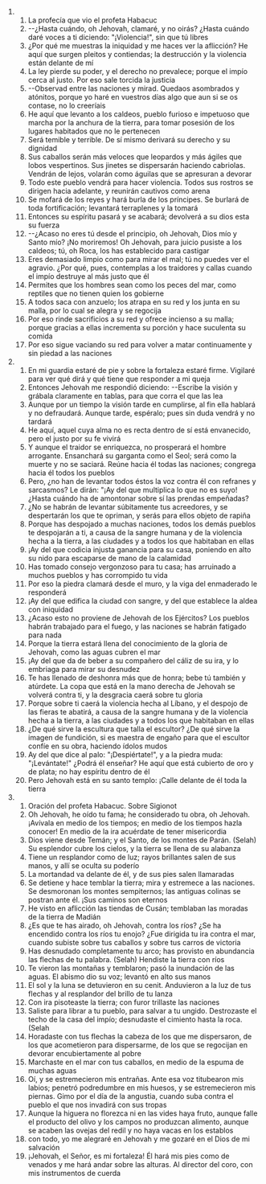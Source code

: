 <ol>
  <li>
    <ol>
      <li>La profecía que vio el profeta Habacuc</li>
      <li>--¿Hasta cuándo, oh Jehovah, clamaré, y no oirás? ¿Hasta cuándo daré voces a ti diciendo: "¡Violencia!", sin que tú libres</li>
      <li>¿Por qué me muestras la iniquidad y me haces ver la aflicción? He aquí que surgen pleitos y contiendas; la destrucción y la violencia están delante de mí</li>
      <li>La ley pierde su poder, y el derecho no prevalece; porque el impío cerca al justo. Por eso sale torcida la justicia</li>
      <li>--Observad entre las naciones y mirad. Quedaos asombrados y atónitos, porque yo haré en vuestros días algo que aun si se os contase, no lo creeríais</li>
      <li>He aquí que levanto a los caldeos, pueblo furioso e impetuoso que marcha por la anchura de la tierra, para tomar posesión de los lugares habitados que no le pertenecen</li>
      <li>Será temible y terrible. De sí mismo derivará su derecho y su dignidad</li>
      <li>Sus caballos serán más veloces que leopardos y más ágiles que lobos vespertinos. Sus jinetes se dispersarán haciendo cabriolas. Vendrán de lejos, volarán como águilas que se apresuran a devorar</li>
      <li>Todo este pueblo vendrá para hacer violencia. Todos sus rostros se dirigen hacia adelante, y reunirán cautivos como arena</li>
      <li>Se mofará de los reyes y hará burla de los príncipes. Se burlará de toda fortificación; levantará terraplenes y la tomará</li>
      <li>Entonces su espíritu pasará y se acabará; devolverá a su dios esta su fuerza</li>
      <li>--¿Acaso no eres tú desde el principio, oh Jehovah, Dios mío y Santo mío? ¡No moriremos! Oh Jehovah, para juicio pusiste a los caldeos; tú, oh Roca, los has establecido para castigar</li>
      <li>Eres demasiado limpio como para mirar el mal; tú no puedes ver el agravio. ¿Por qué, pues, contemplas a los traidores y callas cuando el impío destruye al más justo que él</li>
      <li>Permites que los hombres sean como los peces del mar, como reptiles que no tienen quien los gobierne</li>
      <li>A todos saca con anzuelo; los atrapa en su red y los junta en su malla, por lo cual se alegra y se regocija</li>
      <li>Por eso rinde sacrificios a su red y ofrece incienso a su malla; porque gracias a ellas incrementa su porción y hace suculenta su comida</li>
      <li>Por eso sigue vaciando su red para volver a matar continuamente y sin piedad a las naciones</li>
    </ol>
  </li>
  <li>
    <ol>
      <li>En mi guardia estaré de pie y sobre la fortaleza estaré firme. Vigilaré para ver qué dirá y qué tiene que responder a mi queja</li>
      <li>Entonces Jehovah me respondió diciendo: --Escribe la visión y grábala claramente en tablas, para que corra el que las lea</li>
      <li>Aunque por un tiempo la visión tarde en cumplirse, al fin ella hablará y no defraudará. Aunque tarde, espéralo; pues sin duda vendrá y no tardará</li>
      <li>He aquí, aquel cuya alma no es recta dentro de sí está envanecido, pero el justo por su fe vivirá</li>
      <li>Y aunque el traidor se enriquezca, no prosperará el hombre arrogante. Ensanchará su garganta como el Seol; será como la muerte y no se saciará. Reúne hacia él todas las naciones; congrega hacia él todos los pueblos</li>
      <li>Pero, ¿no han de levantar todos éstos la voz contra él con refranes y sarcasmos? Le dirán: "¡Ay del que multiplica lo que no es suyo! ¿Hasta cuándo ha de amontonar sobre sí las prendas empeñadas?</li>
      <li>¿No se habrán de levantar súbitamente tus acreedores, y se despertarán los que te opriman, y serás para ellos objeto de rapiña</li>
      <li>Porque has despojado a muchas naciones, todos los demás pueblos te despojarán a ti, a causa de la sangre humana y de la violencia hecha a la tierra, a las ciudades y a todos los que habitaban en ellas</li>
      <li>¡Ay del que codicia injusta ganancia para su casa, poniendo en alto su nido para escaparse de mano de la calamidad</li>
      <li>Has tomado consejo vergonzoso para tu casa; has arruinado a muchos pueblos y has corrompido tu vida</li>
      <li>Por eso la piedra clamará desde el muro, y la viga del enmaderado le responderá</li>
      <li>¡Ay del que edifica la ciudad con sangre, y del que establece la aldea con iniquidad</li>
      <li>¿Acaso esto no proviene de Jehovah de los Ejércitos? Los pueblos habrán trabajado para el fuego, y las naciones se habrán fatigado para nada</li>
      <li>Porque la tierra estará llena del conocimiento de la gloria de Jehovah, como las aguas cubren el mar</li>
      <li>¡Ay del que da de beber a su compañero del cáliz de su ira, y lo embriaga para mirar su desnudez</li>
      <li>Te has llenado de deshonra más que de honra; bebe tú también y atúrdete. La copa que está en la mano derecha de Jehovah se volverá contra ti, y la desgracia caerá sobre tu gloria</li>
      <li>Porque sobre ti caerá la violencia hecha al Líbano, y el despojo de las fieras te abatirá, a causa de la sangre humana y de la violencia hecha a la tierra, a las ciudades y a todos los que habitaban en ellas</li>
      <li>¿De qué sirve la escultura que talla el escultor? ¿De qué sirve la imagen de fundición, si es maestra de engaño para que el escultor confíe en su obra, haciendo ídolos mudos</li>
      <li>Ay del que dice al palo: "¡Despiértate!", y a la piedra muda: "¡Levántate!" ¿Podrá él enseñar? He aquí que está cubierto de oro y de plata; no hay espíritu dentro de él</li>
      <li>Pero Jehovah está en su santo templo: ¡Calle delante de él toda la tierra</li>
    </ol>
  </li>
  <li>
    <ol>
      <li>Oración del profeta Habacuc. Sobre Sigionot</li>
      <li>Oh Jehovah, he oído tu fama; he considerado tu obra, oh Jehovah. ¡Avívala en medio de los tiempos; en medio de los tiempos hazla conocer! En medio de la ira acuérdate de tener misericordia</li>
      <li>Dios viene desde Temán; y el Santo, de los montes de Parán. (Selah) Su esplendor cubre los cielos, y la tierra se llena de su alabanza</li>
      <li>Tiene un resplandor como de luz; rayos brillantes salen de sus manos, y allí se oculta su poderío</li>
      <li>La mortandad va delante de él, y de sus pies salen llamaradas</li>
      <li>Se detiene y hace temblar la tierra; mira y estremece a las naciones. Se desmoronan los montes sempiternos; las antiguas colinas se postran ante él. ¡Sus caminos son eternos</li>
      <li>He visto en aflicción las tiendas de Cusán; temblaban las moradas de la tierra de Madián</li>
      <li>¿Es que te has airado, oh Jehovah, contra los ríos? ¿Se ha encendido contra los ríos tu enojo? ¿Fue dirigida tu ira contra el mar, cuando subiste sobre tus caballos y sobre tus carros de victoria</li>
      <li>Has desnudado completamente tu arco; has provisto en abundancia las flechas de tu palabra. (Selah) Hendiste la tierra con ríos</li>
      <li>Te vieron las montañas y temblaron; pasó la inundación de las aguas. El abismo dio su voz; levantó en alto sus manos</li>
      <li>El sol y la luna se detuvieron en su cenit. Anduvieron a la luz de tus flechas y al resplandor del brillo de tu lanza</li>
      <li>Con ira pisoteaste la tierra; con furor trillaste las naciones</li>
      <li>Saliste para librar a tu pueblo, para salvar a tu ungido. Destrozaste el techo de la casa del impío; desnudaste el cimiento hasta la roca. (Selah</li>
      <li>Horadaste con tus flechas la cabeza de los que me dispersaron, de los que acometieron para dispersarme, de los que se regocijan en devorar encubiertamente al pobre</li>
      <li>Marchaste en el mar con tus caballos, en medio de la espuma de muchas aguas</li>
      <li>Oí, y se estremecieron mis entrañas. Ante esa voz titubearon mis labios; penetró podredumbre en mis huesos, y se estremecieron mis piernas. Gimo por el día de la angustia, cuando suba contra el pueblo el que nos invadirá con sus tropas</li>
      <li>Aunque la higuera no florezca ni en las vides haya fruto, aunque falle el producto del olivo y los campos no produzcan alimento, aunque se acaben las ovejas del redil y no haya vacas en los establos</li>
      <li>con todo, yo me alegraré en Jehovah y me gozaré en el Dios de mi salvación</li>
      <li>¡Jehovah, el Señor, es mi fortaleza! Él hará mis pies como de venados y me hará andar sobre las alturas. Al director del coro, con mis instrumentos de cuerda</li>
    </ol>
  </li>
</ol>